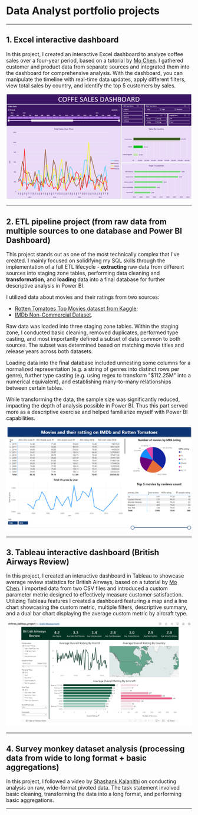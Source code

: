 # Data Analyst portfolio projects

***

## 1. Excel interactive dashboard

In this project, I created an interactive Excel dashboard to analyze coffee sales over a four-year period, based on a tutorial by [Mo Chen](https://www.youtube.com/watch?v=m13o5aqeCbM&ab_channel=MoChen). I gathered customer and product data from separate sources and integrated them into the dashboard for comprehensive analysis. With the dashboard, you can manipulate the timeline with real-time data updates, apply different filters, view total sales by country, and identify the top 5 customers by sales.

![png](excel_coffee_dashboard.png)

---



## 2. ETL pipeline project (from raw data from multiple sources to one database and Power BI Dashboard)

This project stands out as one of the most technically complex that I've created. I mainly focused on solidifying my SQL skills through the implementation of a full ETL lifecycle - **extracting** raw data from different sources into staging zone tables, performing data cleaning and **transformation**, and **loading** data into a final database for further descriptive analysis in Power BI.

I utilized data about movies and their ratings from two sources:
- [Rotten Tomatoes Top Movies dataset from Kaggle](https://www.kaggle.com/datasets/thedevastator/rotten-tomatoes-top-movies-ratings-and-technical); 
- [IMDb Non-Commercial Dataset](https://developer.imdb.com/non-commercial-datasets/). 

Raw data was loaded into three staging zone tables. Within the staging zone, I conducted basic cleaning, removed duplicates, performed type casting, and most importantly defined a subset of data common to both sources. The subset was determined based on matching movie titles and release years across both datasets.

Loading data into the final database included unnesting some columns for a normalized representation (e.g. a string of genres into distinct rows per genre), further type casting (e.g. using regex to transform "$112.25M" into a numerical equivalent), and establishing many-to-many relationships between certain tables.

While transforming the data, the sample size was significantly reduced, impacting the depth of analysis possible in Power BI. Thus this part served more as a descriptive exercise and helped familiarize myself with Power BI capabilities.

![png](etl_powerbi_dashboard.png)

---



## 3. Tableau interactive dashboard (British Airways Review)
In this project, I created an interactive dashboard in Tableau to showcase average review statistics for British Airways, based on a tutorial by [Mo Chen](https://www.youtube.com/watch?v=m13o5aqeCbM&ab_channel=MoChen). I imported data from two CSV files and introduced a custom parameter metric designed to effectively measure customer satisfaction. Utilizing Tableau features I created a dashboard featuring a map and a line chart showcasing the custom metric, multiple filters, descriptive summary, and a dual bar chart displaying the average custom metric by aircraft type.

![png](airline_reviews_tableau.png)

---



## 4. Survey monkey dataset analysis (processing data from wide to long format + basic aggregations)

In this project, I followed a video by [Shashank Kalanithi](https://www.youtube.com/watch?v=pKvWD0f18Pc&ab_channel=ShashankKalanithi) on conducting analysis on raw, wide-format pivoted data. The task statement involved basic cleaning, transforming the data into a long format, and performing basic aggregations.

---